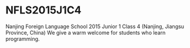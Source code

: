 # NFLS2015J1C4
Nanjing Foreign Language School 2015 Junior 1 Class 4 (Nanjing, Jiangsu Province, China)
We give a warm welcome for students who learn programming.

